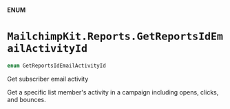 **ENUM**

# `MailchimpKit.Reports.GetReportsIdEmailActivityId`

```swift
enum GetReportsIdEmailActivityId
```

Get subscriber email activity

Get a specific list member's activity in a campaign including opens, clicks, and bounces.
